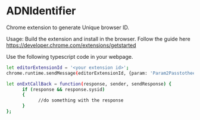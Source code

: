 # ADNIdentifier
Chrome extension to generate Unique browser ID.

Usage:
Build the extension and install in the browser. Follow the guide here https://developer.chrome.com/extensions/getstarted

Use the following typescript code in your webpage.

```sh
let editorExtensionId = '<your extension id>';
chrome.runtime.sendMessage(editorExtensionId, {param: 'Param2Passtotheextension'}, onExtCallBack.bind(this));

let onExtCallBack = function(response, sender, sendResponse) {
      if (response && response.sysid) 
      {
            //do something with the response
      }
};
```
